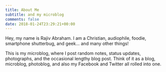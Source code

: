 ```yaml
---
title: About Me
subtitle: and my microblog
comments: false
date: 2018-01-24T23:29:21+00:00
---
```


Hey, my name is Rajiv Abraham. I am a Christian, audiophile, foodie, smartphone shutterbug, and geek... and many other things!

This is my microblog, where I post random notes, status updates, photographs, and the occasional lengthy blog post. Think of it as a blog, microblog, photoblog, and also my Facebook and Twitter all rolled into one.